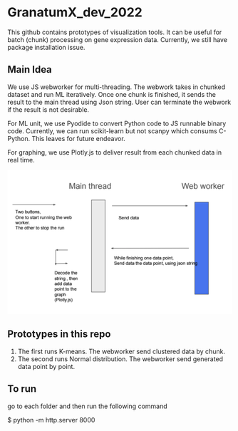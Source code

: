 # GranatumX_dev_2022

This github contains prototypes of visualization tools. It can be useful for batch (chunk) processing on gene expression data. Currently, we still have package installation issue.

## Main Idea
We use JS webworker for multi-threading. The webwork takes in chunked dataset and run ML iteratively. Once one chunk is finished, it sends the result to the main thread using Json string. User can terminate the webwork if the result is not desirable. 

For ML unit, we use Pyodide to convert Python code to JS runnable binary code. Currently, we can run scikit-learn but not scanpy which consums C-Python. This leaves for future endeavor.

For graphing, we use Plotly.js to deliver result from each chunked data in real time.

![alt text](./demo.png)

## Prototypes in this repo
1. The first runs K-means. The webworker send clustered data by chunk.
2. The second runs Normal distribution. The webworker send generated data point by point.

## To run
go to each folder and then run the following command

$ python -m http.server 8000
